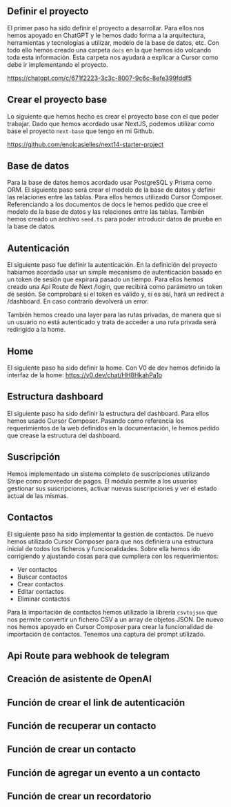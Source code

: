 ## Definir el proyecto
El primer paso ha sido definir el proyecto a desarrollar. Para ellos nos hemos apoyado en ChatGPT y le hemos dado forma a la arquitectura, herramientas y tecnologías a utilizar, modelo de la base de datos, etc. Con todo ello hemos creado una carpeta `docs` en la que hemos ido volcando toda esta información. Esta carpeta nos ayudará a explicar a Cursor como debe ir implementando el proyecto.

https://chatgpt.com/c/671f2223-3c3c-8007-9c6c-8efe399fddf5


## Crear el proyecto base
Lo siguiente que hemos hecho es crear el proyecto base con el que poder trabajar. Dado que hemos acordado usar NextJS, podemos utilizar como base el proyecto `next-base` que tengo en mi Github.

https://github.com/enolcasielles/next14-starter-project

## Base de datos
Para la base de datos hemos acordado usar PostgreSQL y Prisma como ORM. El siguiente paso será crear el modelo de la base de datos y definir las relaciones entre las tablas. Para ellos hemos utilizado Cursor Composer. Referenciando a los documentos de docs le hemos pedido que cree el modelo de la base de datos y las relaciones entre las tablas. También hemos creado un archivo `seed.ts` para poder introducir datos de prueba en la base de datos.

## Autenticación
El siguiente paso fue definir la autenticación. En la definición del proyecto habíamos acordado usar un simple mecanismo de autenticación basado en un token de sesión que expirará pasado un tiempo. Para ellos hemos creado una Api Route de Next /login, que recibirá como parámetro un token de sesión. Se comprobará si el token es válido y, si es así, hará un redirect a /dashboard. En caso contrario devolverá un error.

También hemos creado una layer para las rutas privadas, de manera que si un usuario no está autenticado y trata de acceder a una ruta privada será redirigido a la home.

## Home
El siguiente paso ha sido definir la home. Con V0 de dev hemos definido la interfaz de la home:
https://v0.dev/chat/HH8HkahPa1o

## Estructura dashboard
El siguiente paso ha sido definir la estructura del dashboard. Para ellos hemos usado Cursor Composer. Pasando como referencia los requerimientos de la web definidos en la documentación, le hemos pedido que crease la estructura del dashboard.

## Suscripción
Hemos implementado un sistema completo de suscripciones utilizando Stripe como proveedor de pagos. El módulo permite a los usuarios gestionar sus suscripciones, activar nuevas suscripciones y ver el estado actual de las mismas.

## Contactos
El siguiente paso ha sido implementar la gestión de contactos. De nuevo hemos utilizado Cursor Composer para que nos definiera una estructura inicial de todos los ficheros y funcionalidades. Sobre ella hemos ido corrigiendo y ajustando cosas para que cumpliera con los requerimientos:
- Ver contactos
- Buscar contactos
- Crear contactos
- Editar contactos
- Eliminar contactos

Para la importación de contactos hemos utilizado la librería `csvtojson` que nos permite convertir un fichero CSV a un array de objetos JSON. De nuevo nos hemos apoyado en Cursor Composer para crear la funcionalidad de importación de contactos. Tenemos una captura del prompt utilizado.

## Api Route para webhook de telegram

## Creación de asistente de OpenAI

## Función de crear el link de autenticación

## Función de recuperar un contacto

## Función de crear un contacto

## Función de agregar un evento a un contacto

## Función de crear un recordatorio